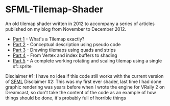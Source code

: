 # SFML-Tilemap-Shader
An old tilemap shader written in 2012 to accompany a series of articles published on my blog from November to December 2012.
- [Part 1](https://blog.defence-force.org/index.php?page=articles&ref=T2G_ART4) - What's a Tilemap exactly?
- [Part 2](https://blog.defence-force.org/index.php?page=articles&ref=T2G_ART6) - Conceptual description using pseudo code
- [Part 3](https://blog.defence-force.org/index.php?page=articles&ref=T2G_ART7) - Drawing tilemaps using quads and strips
- [Part 4](https://blog.defence-force.org/index.php?page=articles&ref=T2G_ART8) - From Vertex and index buffers to shading
- [Part 5](https://blog.defence-force.org/index.php?page=articles&ref=T2G_ART9) - A complete working rotating and scaling tilemap using a single sf::sprite

Disclaimer #1: I have no idea if this code still works with the current version of [SFML](https://www.sfml-dev.org)
Disclaimer #2: This was my first ever shader, last time I had done graphic rendering was years before when I wrote the engine for VRally 2 on Dreamcast, so don't take the content of the code as an example of how things should be done, it's probably full of horrible things


